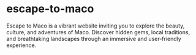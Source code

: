 # escape-to-maco
Escape to Maco is a vibrant website inviting you to explore the beauty, culture, and adventures of Maco. Discover hidden gems, local traditions, and breathtaking landscapes through an immersive and user-friendly experience.
